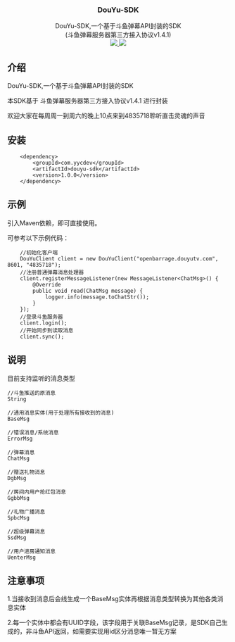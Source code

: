<p align="center">
    <h3 align="center">DouYu-SDK</h3>
    <p align="center">
        DouYu-SDK,一个基于斗鱼弹幕API封装的SDK
        <br>
        (斗鱼弹幕服务器第三方接入协议v1.4.1)
        <br>
        <a href="https://maven-badges.herokuapp.com/maven-central/com.yycdev/douyu-sdk/">
            <img src="https://maven-badges.herokuapp.com/maven-central/com.yycdev/douyu-sdk/badge.svg" >
        </a>
         <a href="http://www.gnu.org/licenses/gpl-3.0.html">
             <img src="https://img.shields.io/badge/license-GPLv3-blue.svg" >
         </a>
    </p>    
</p>

## 介绍

DouYu-SDK,一个基于斗鱼弹幕API封装的SDK

本SDK基于 斗鱼弹幕服务器第三方接入协议v1.4.1 进行封装

欢迎大家在每周周一到周六的晚上10点来到4835718聆听直击灵魂的声音

## 安装
```
    <dependency>
        <groupId>com.yycdev</groupId>
        <artifactId>douyu-sdk</artifactId>
        <version>1.0.0</version>
    </dependency>
```
## 示例
引入Maven依赖，即可直接使用。

可参考以下示例代码：
```
    //初始化客户端
    DouYuClient client = new DouYuClient("openbarrage.douyutv.com", 8601, "4835718");
    //注册普通弹幕消息处理器
    client.registerMessageListener(new MessageListener<ChatMsg>() {
        @Override
        public void read(ChatMsg message) {
            logger.info(message.toChatStr());
        }
    });
    //登录斗鱼服务器
    client.login();
    //开始同步到读取消息
    client.sync();
```
## 说明

目前支持监听的消息类型
```
//斗鱼推送的原消息
String

//通用消息实体(用于处理所有接收到的消息)
BaseMsg

//错误消息/系统消息
ErrorMsg

//弹幕消息
ChatMsg

//赠送礼物消息
DgbMsg

//房间内用户抢红包消息
GgbbMsg

//礼物广播消息
SpbcMsg

//超级弹幕消息
SsdMsg

//用户进房通知消息
UenterMsg
```

## 注意事项

1.当接收到消息后会线生成一个BaseMsg实体再根据消息类型转换为其他各类消息实体

2.每一个实体中都会有UUID字段，该字段用于关联BaseMsg记录，是SDK自己生成的，非斗鱼API返回，如需要实现用id区分消息唯一暂无方案


